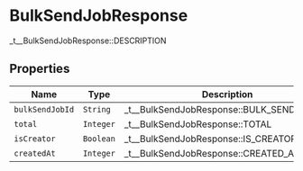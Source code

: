 

# BulkSendJobResponse

_t__BulkSendJobResponse::DESCRIPTION

## Properties

| Name | Type | Description | Notes |
|------------ | ------------- | ------------- | -------------|
| `bulkSendJobId` | ```String``` |  _t__BulkSendJobResponse::BULK_SEND_JOB_ID  |  |
| `total` | ```Integer``` |  _t__BulkSendJobResponse::TOTAL  |  |
| `isCreator` | ```Boolean``` |  _t__BulkSendJobResponse::IS_CREATOR  |  |
| `createdAt` | ```Integer``` |  _t__BulkSendJobResponse::CREATED_AT  |  |



